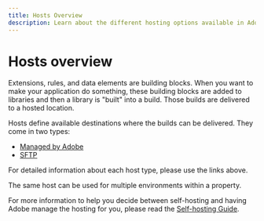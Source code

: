 ```yaml
---
title: Hosts Overview
description: Learn about the different hosting options available in Adobe Experience Platform Launch.
---
```


# Hosts overview

Extensions, rules, and data elements are building blocks. When you want to make your application do something, these building blocks are added to libraries and then a library is "built" into a build. Those builds are delivered to a hosted location.

Hosts define available destinations where the builds can be delivered. They come in two types:

* [Managed by Adobe](/help/launch-reference/publishing/hosts/managed-by-adobe-host.md) 
* [SFTP](/help/launch-reference/publishing/hosts/sftp-host.md)

For detailed information about each host type, please use the links above.

The same host can be used for multiple environments within a property.

For more information to help you decide between self-hosting and having Adobe manage the hosting for you, please read the [Self-hosting Guide](/help/launch-reference/publishing/hosts/self-hosting-libraries.md).
